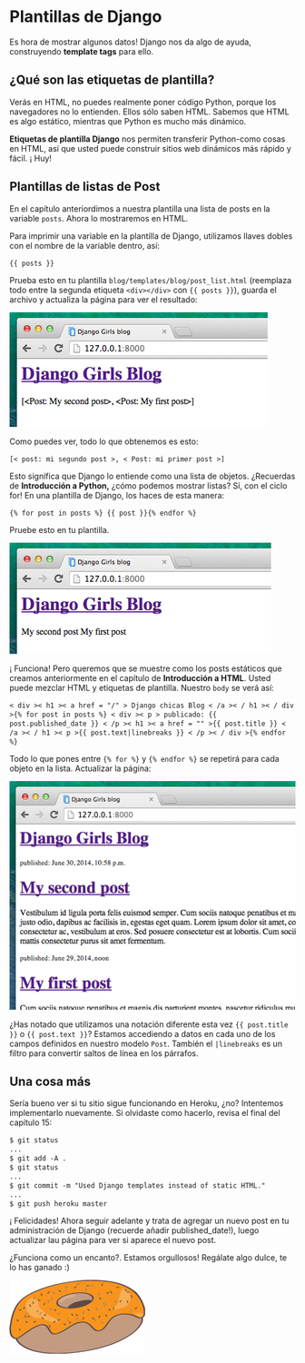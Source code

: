 # Plantillas de Django

Es hora de mostrar algunos datos! Django nos da algo de ayuda, construyendo **template tags** para ello.

## ¿Qué son las etiquetas de plantilla?

Verás en HTML, no puedes realmente poner código Python, porque los navegadores no lo entienden. Ellos sólo saben HTML. Sabemos que HTML es algo estático, mientras que Python es mucho más dinámico.

**Etiquetas de plantilla Django** nos permiten transferir Python-como cosas en HTML, así que usted puede construir sitios web dinámicos más rápido y fácil. ¡ Huy!

## Plantillas de listas de Post

En el capítulo anteriordimos a nuestra plantilla una lista de posts en la variable `posts`. Ahora lo mostraremos en HTML.

Para imprimir una variable en la plantilla de Django, utilizamos llaves dobles con el nombre de la variable dentro, así:

    {{ posts }}
    

Prueba esto en tu plantilla `blog/templates/blog/post_list.html` (reemplaza todo entre la segunda etiqueta `<div></div>` con `{{ posts }}`), guarda el archivo y actualiza la página para ver el resultado:

![Figura 13.1][1]

 [1]: images/step1.png

Como puedes ver, todo lo que obtenemos es esto:

    [< post: mi segundo post >, < Post: mi primer post >]
    

Esto significa que Django lo entiende como una lista de objetos. ¿Recuerdas de **Introducción a Python,** ¿cómo podemos mostrar listas? Sí, con el ciclo for! En una plantilla de Django, los haces de esta manera:

    {% for post in posts %} {{ post }}{% endfor %}
    

Pruebe esto en tu plantilla.

![Figura 13.2][2]

 [2]: images/step2.png

¡ Funciona! Pero queremos que se muestre como los posts estáticos que creamos anteriormente en el capítulo de **Introducción a HTML**. Usted puede mezclar HTML y etiquetas de plantilla. Nuestro `body` se verá así:

    < div >< h1 >< a href = "/" > Django chicas Blog < /a >< / h1 >< / div >{% for post in posts %} < div >< p > publicado: {{ post.published_date }} < /p >< h1 >< a href = "" >{{ post.title }} < /a >< / h1 >< p >{{ post.text|linebreaks }} < /p >< / div >{% endfor %}
    

Todo lo que pones entre `{% for %}` y `{% endfor %}` se repetirá para cada objeto en la lista. Actualizar la página:

![Figura 13.3][3]

 [3]: images/step3.png

¿Has notado que utilizamos una notación diferente esta vez `{{ post.title }}` o `{{ post.text }}`? Estamos accediendo a datos en cada uno de los campos definidos en nuestro modelo `Post`. También el `|linebreaks` es un filtro para convertir saltos de línea en los párrafos.

## Una cosa más

Sería bueno ver si tu sitio sigue funcionando en Heroku, ¿no? Intentemos implementarlo nuevamente. Si olvidaste como hacerlo, revisa el final del capítulo 15:

    $ git status
    ...
    $ git add -A .
    $ git status
    ...
    $ git commit -m "Used Django templates instead of static HTML."
    ...
    $ git push heroku master
    

¡ Felicidades! Ahora seguir adelante y trata de agregar un nuevo post en tu administración de Django (recuerde añadir published_date!), luego actualizar lau página para ver si aparece el nuevo post.

¿Funciona como un encanto?. Estamos orgullosos! Regálate algo dulce, te lo has ganado :)

![Figura 13.4][4]

 [4]: images/donut.png